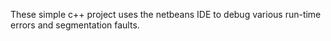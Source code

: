 These simple c++ project uses the netbeans IDE to debug various run-time errors and segmentation faults. 

